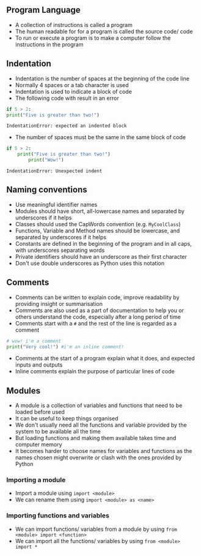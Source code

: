 ## Program Language
- A collection of instructions is called a program
- The human readable for for a program is called the source code/ code
- To run or execute a program is to make a computer follow the instructions in the program
## Indentation
- Indentation is the number of spaces at the beginning of the code line
- Normally 4 spaces or a tab character is used
- Indentation is used to indicate a block of code
- The following code with result in an error

```Python
if 5 > 2:
print("Five is greater than two!")
```

```Terminal
IndentationError: expected an indented block
```

- The number of spaces must be the same in the same block of code

```Python
if 5 > 2:
	print("Five is greater than two!")
		print("Wow!")
```

```Terminal
IndentationError: Unexpected indent
```

## Naming conventions
- Use meaningful identifier names
- Modules should have short, all-lowercase names and separated by underscores if it helps
- Classes should used the CapWords convention (e.g. `MyCoolClass`)
- Functions, Variable and Method names should be lowercase, and separated by underscores if it helps
- Constants are defined in the beginning of the program and in all caps, with underscores separating words
- Private identifiers should have an underscore as their first character
- Don't use double underscores as Python uses this notation
## Comments
- Comments can be written to explain code, improve readability by providing insight or summarisation
- Comments are also used as a part of documentation to help you or others understand the code, especially after a long period of time
- Comments start with a `#` and the rest of the line is regarded as a comment

```python
# wow! i'm a comment
print("Very cool!") #i'm an inline comment!
```

- Comments at the start of a program explain what it does, and expected inputs and outputs
- Inline comments explain the purpose of particular lines of code
## Modules
- A module is a collection of variables and functions that need to be loaded before used
- It can be useful to keep things organised
- We don't usually need all the functions and variable provided by the system to be available all the time
- But loading functions and making them available takes time and computer memory
- It becomes harder to choose names for variables and functions as the names chosen might overwrite or clash with the ones provided by Python
### Importing a module
- Import a module using `import <module>`
- We can rename them using `import <module> as <name>`
### Importing functions and variables
- We can import functions/ variables from a module by using `from <module> import <function>`
- We can import all the functions/ variables by using `from <module> import *`